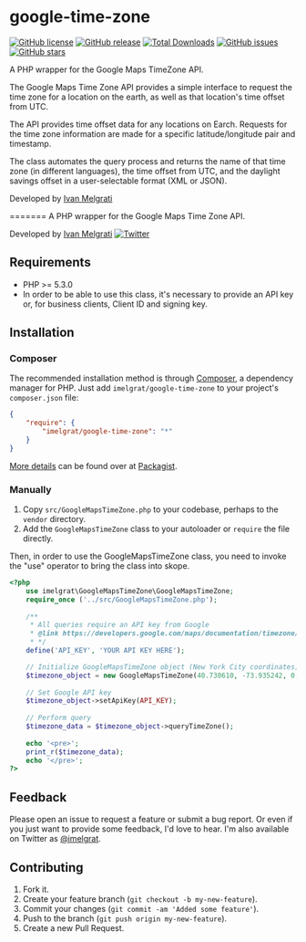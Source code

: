 google-time-zone
==================

[![GitHub license](https://img.shields.io/github/license/imelgrat/google-time-zone.svg?style=flat-square)](https://github.com/imelgrat/google-time-zone/blob/master/LICENSE)
[![GitHub release](https://img.shields.io/github/release/imelgrat/google-time-zone.svg?style=flat-square)](https://github.com/imelgrat/google-time-zone/releases)
[![Total Downloads](https://poser.pugx.org/imelgrat/google-time-zone/downloads)](https://packagist.org/packages/imelgrat/google-time-zone)
[![GitHub issues](https://img.shields.io/github/issues/imelgrat/google-time-zone.svg?style=flat-square)](https://github.com/imelgrat/google-time-zone/issues)
[![GitHub stars](https://img.shields.io/github/stars/imelgrat/google-time-zone.svg?style=flat-square)](https://github.com/imelgrat/google-time-zone/stargazers)

A PHP wrapper for the Google Maps TimeZone API. 

The Google Maps Time Zone API provides a simple interface to request the time zone for a location on the earth, as well as that location's time offset from UTC.

The API provides time offset data for any locations on Earch. Requests for the time zone information are made for a specific latitude/longitude pair and timestamp. 

The class automates the query process and returns the name of that time zone (in different languages), the time offset from UTC, and the daylight savings offset in a user-selectable format (XML or JSON).


Developed by [Ivan Melgrati](https://imelgrat.me)
 
=======
A PHP wrapper for the Google Maps Time Zone API.

Developed by [Ivan Melgrati](https://imelgrat.me) [![Twitter](https://img.shields.io/twitter/url/https/github.com/imelgrat/tab-collapse.svg?style=social)](https://twitter.com/imelgrat)

Requirements
------------

*   PHP >= 5.3.0
*   In order to be able to use this class, it's necessary to provide an API key or, for business clients, Client ID and signing key.

Installation
------------

### Composer

The recommended installation method is through
[Composer](http://getcomposer.org/), a dependency manager for PHP. Just add
`imelgrat/google-time-zone` to your project's `composer.json` file:

```json
{
    "require": {
        "imelgrat/google-time-zone": "*"
    }
}
```

[More details](http://packagist.org/packages/imelgrat/google-time-zone) can be found over at [Packagist](http://packagist.org).

### Manually

1.  Copy `src/GoogleMapsTimeZone.php` to your codebase, perhaps to the `vendor`
    directory.
2.  Add the `GoogleMapsTimeZone` class to your autoloader or `require` the file
    directly.
	

Then, in order to use the GoogleMapsTimeZone class, you need to invoke the "use" operator to bring the class into skope.

```php
<?php
    use imelgrat\GoogleMapsTimeZone\GoogleMapsTimeZone;
	require_once ('../src/GoogleMapsTimeZone.php');
    
    /**
     * All queries require an API key from Google
     * @link https://developers.google.com/maps/documentation/timezone/get-api-key
     * */
	define('API_KEY', 'YOUR API KEY HERE');

	// Initialize GoogleMapsTimeZone object (New York City coordinates)
	$timezone_object = new GoogleMapsTimeZone(40.730610, -73.935242, 0, GoogleMapsTimeZone::FORMAT_JSON);
    
    // Set Google API key
	$timezone_object->setApiKey(API_KEY);
    
    // Perform query 
	$timezone_data = $timezone_object->queryTimeZone();
	
	echo '<pre>';
	print_r($timezone_data);
	echo '</pre>';
?>
```

Feedback
--------

Please open an issue to request a feature or submit a bug report. Or even if
you just want to provide some feedback, I'd love to hear. I'm also available on
Twitter as [@imelgrat](https://twitter.com/imelgrat).

Contributing
------------

1.  Fork it.
2.  Create your feature branch (`git checkout -b my-new-feature`).
3.  Commit your changes (`git commit -am 'Added some feature'`).
4.  Push to the branch (`git push origin my-new-feature`).
5.  Create a new Pull Request.
